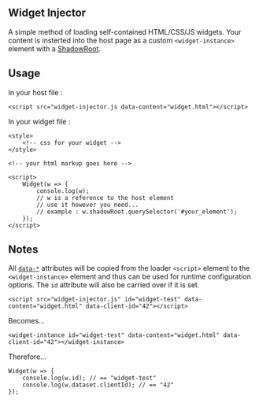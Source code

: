 ## Widget Injector

A simple method of loading self-contained HTML/CSS/JS widgets. Your content is insterted into the host page as a custom `<widget-instance>` element with a [ShadowRoot](https://developer.mozilla.org/en-US/docs/Web/API/ShadowRoot).

## Usage

In your host file :

```
<script src="widget-injector.js data-content="widget.html"></script>
```

In your widget file :

```
<style>
    <!-- css for your widget -->
</style>

<!-- your html markup goes here -->

<script>
    Widget(w => {
        console.log(w);
        // w is a reference to the host element
        // use it however you need...
        // example : w.shadowRoot.querySelector('#your_element');
    });
</script>
```

## Notes

All [`data-*`](https://developer.mozilla.org/en-US/docs/Web/HTML/Global_attributes/data-*) attributes will be copied from the loader `<script>` element to the `<widget-instance>` element and thus can be used for runtime configuration options. The `id` attribute will also be carried over if it is set.

```
<script src="widget-injector.js" id="widget-test" data-content="widget.html" data-client-id="42"></script>
```

Becomes...

```
<widget-instance id="widget-test" data-content="widget.html" data-client-id="42"></widget-instance>
```

Therefore...

```
Widget(w => {
    console.log(w.id); // == "widget-test"
    console.log(w.dataset.clientId); // == "42"
});
```